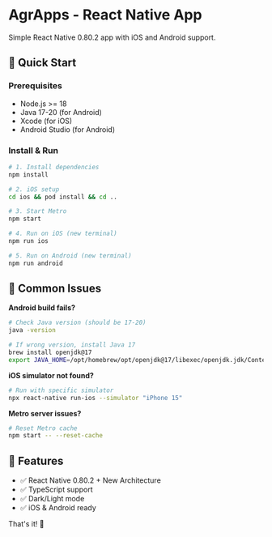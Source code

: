 # AgrApps - React Native App

Simple React Native 0.80.2 app with iOS and Android support.

## 🚀 Quick Start

### Prerequisites
- Node.js >= 18
- Java 17-20 (for Android)
- Xcode (for iOS)
- Android Studio (for Android)

### Install & Run

```bash
# 1. Install dependencies
npm install

# 2. iOS setup
cd ios && pod install && cd ..

# 3. Start Metro
npm start

# 4. Run on iOS (new terminal)
npm run ios

# 5. Run on Android (new terminal)  
npm run android
```

## 🔧 Common Issues

**Android build fails?**
```bash
# Check Java version (should be 17-20)
java -version

# If wrong version, install Java 17
brew install openjdk@17
export JAVA_HOME=/opt/homebrew/opt/openjdk@17/libexec/openjdk.jdk/Contents/Home
```

**iOS simulator not found?**
```bash
# Run with specific simulator
npx react-native run-ios --simulator "iPhone 15"
```

**Metro server issues?**
```bash
# Reset Metro cache
npm start -- --reset-cache
```

## 📱 Features
- ✅ React Native 0.80.2 + New Architecture
- ✅ TypeScript support
- ✅ Dark/Light mode
- ✅ iOS & Android ready

That's it! 🎉
